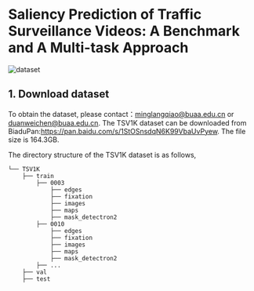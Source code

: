 # Saliency Prediction of Traffic Surveillance Videos: A Benchmark and A Multi-task Approach
![dataset](https://github.com/giteec/TSV1K/blob/2136c44a9e8aa34b196834a7fc5f402827efce14/dataset.png)



## 1. Download dataset
To obtain the dataset, please contact：minglangqiao@buaa.edu.cn or duanweichen@buaa.edu.cn.
The TSV1K dataset can be downloaded from BiaduPan:https://pan.baidu.com/s/1StOSnsdqN6K99VbaUvPyew. The file size is 164.3GB.

The directory structure of the TSV1K dataset is as follows, 
```
└── TSV1K  
    ├── train  
        ├── 0003
            ├── edges
            ├── fixation
            ├── images
            ├── maps
            ├── mask_detectron2
        ├── 0010
            ├── edges
            ├── fixation
            ├── images
            ├── maps
            ├── mask_detectron2
        ├── ...
    ├── val
    ├── test
